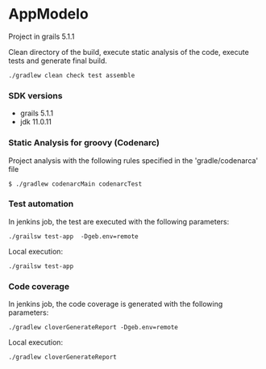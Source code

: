 # AppModelo

Project in grails 5.1.1 

Clean directory of the build, execute static analysis of the code, execute tests and generate final build.  
```
./gradlew clean check test assemble
```

### SDK versions

* grails 5.1.1
* jdk 11.0.11

### Static Analysis for groovy (Codenarc)

Project analysis with the following rules specified in the 'gradle/codenarca' file 
```
$ ./gradlew codenarcMain codenarcTest 
```


### Test automation

In  jenkins job, the test are executed with the following parameters:
```
./grailsw test-app  -Dgeb.env=remote
```

Local execution:
```
./grailsw test-app
```

### Code coverage

In jenkins job, the code coverage is generated with the following parameters:
```
./gradlew cloverGenerateReport -Dgeb.env=remote
``` 
Local execution:
```
./gradlew cloverGenerateReport
```
